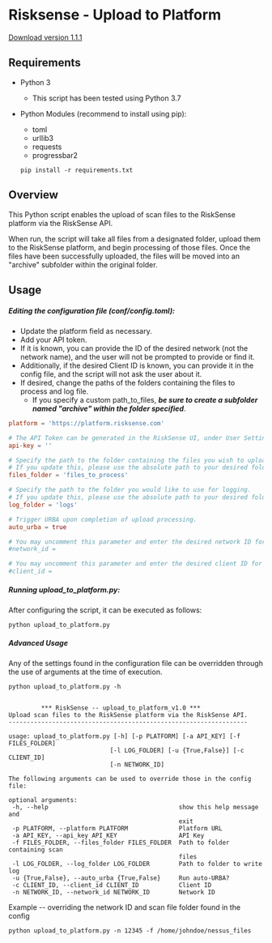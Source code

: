 # Risksense - Upload to Platform

[Download version 1.1.1](https://github.com/risksense/upload_to_platform/releases/download/v1.1.1/upload_to_platform_v1.1.1.zip)

## Requirements

 - Python 3
    - This script has been tested using Python 3.7
 - Python Modules (recommend to install using pip):
    - toml
    - urllib3
    - requests
    - progressbar2
   
   `pip install -r requirements.txt`

## Overview
This Python script enables the upload of scan files to the RiskSense platform via the RiskSense API.

When run, the script will take all files from a designated folder, upload them to the RiskSense 
platform, and begin processing of those files.  Once the files have been successfully uploaded, 
the files will be moved into an "archive" subfolder within the original folder.


## Usage

##### Editing the configuration file (conf/config.toml):
 - Update the platform field as necessary.  
 - Add your API token.  
 - If it is known, you can provide the ID of the desired network (not the network name), and the user 
   will not be prompted to provide or find it.
 - Additionally, if the desired Client ID is known, you can provide it in the config file, and the 
   script will not ask the user about it.
 - If desired, change the paths of the folders containing the files to process and log file.
   - If you specify a custom path_to_files, ___be sure to create a subfolder named "archive" 
     within the folder specified___.

```toml
platform = 'https://platform.risksense.com'

# The API Token can be generated in the RiskSense UI, under User Settings.
api-key = ''

# Specify the path to the folder containing the files you wish to upload.
# If you update this, please use the absolute path to your desired folder.
files_folder = 'files_to_process'

# Specify the path to the folder you would like to use for logging.
# If you update this, please use the absolute path to your desired folder.
log_folder = 'logs'

# Trigger URBA upon completion of upload processing.
auto_urba = true

# You may uncomment this parameter and enter the desired network ID for your upload here if you already know it.
#network_id =

# You may uncomment this parameter and enter the desired client ID for your upload here if you already know it.
#client_id =
```


##### Running upload_to_platform.py:

After configuring the script, it can be executed as follows:
```commandline
python upload_to_platform.py
```

##### Advanced Usage
Any of the settings found in the configuration file can be overridden through the use of arguments 
at the time of execution.
```commandline
python upload_to_platform.py -h
       
       
         *** RiskSense -- upload_to_platform_v1.0 ***
Upload scan files to the RiskSense platform via the RiskSense API.
------------------------------------------------------------------

usage: upload_to_platform.py [-h] [-p PLATFORM] [-a API_KEY] [-f FILES_FOLDER]
                            [-l LOG_FOLDER] [-u {True,False}] [-c CLIENT_ID]
                            [-n NETWORK_ID]

The following arguments can be used to override those in the config file:

optional arguments:
 -h, --help                                    show this help message and
                                               exit
 -p PLATFORM, --platform PLATFORM              Platform URL
 -a API_KEY, --api_key API_KEY                 API Key
 -f FILES_FOLDER, --files_folder FILES_FOLDER  Path to folder containing scan
                                               files
 -l LOG_FOLDER, --log_folder LOG_FOLDER        Path to folder to write log
 -u {True,False}, --auto_urba {True,False}     Run auto-URBA?
 -c CLIENT_ID, --client_id CLIENT_ID           Client ID
 -n NETWORK_ID, --network_id NETWORK_ID        Network ID
```

Example -- overriding the network ID and scan file folder found in the config
```commandline
python upload_to_platform.py -n 12345 -f /home/johndoe/nessus_files
```
